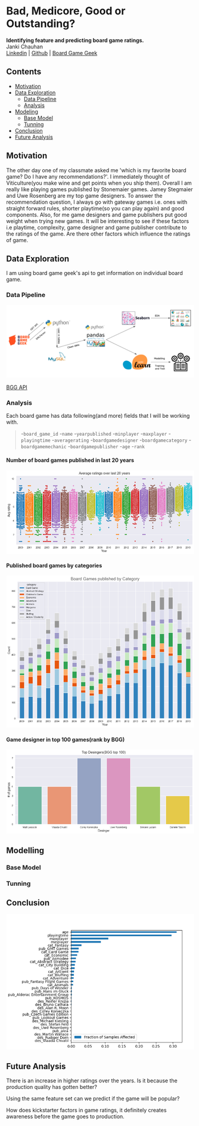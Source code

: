 # Bad, Medicore, Good or Outstanding?
**Identifying feature and predicting board game ratings.**
<br>Janki Chauhan
<br>
[Linkedin](https://www.linkedin.com/in/jankichauhan/) | [Github](https://github.com/jankichauhan) | [Board Game Geek](https://boardgamegeek.com/user/jankichauhan)

## Contents

* [Motivation](#motivation)
* [Data Exploration](#data-exploration)
  * [Data Pipeline](#pipeline-source)
  * [Analysis](#analysis)
* [Modeling](#modeling)
  * [Base Model](#basemodel)
  * [Tunning](#tunning)
* [Conclusion](#conclusion)
* [Future Analysis](#future-analysis)

## Motivation
The other day one of my classmate asked me 'which is my favorite board game? Do I have any recommendations?'. I immediately thought of Viticulture(you make wine and get points when you ship them). Overall I am really like playing games published by Stonemaier games. Jamey Stegmaier and Uwe Rosenberg are my top game designers. To answer the recommendation question, I always go with gateway games i.e. ones with straight forward rules, shorter playtime(so you can play again) and good components. Also, for me game designers and game publishers put good weight when trying new games. It will be interesting to see if these factors i.e playtime, complexity, game designer and game publisher contribute to the ratings of the game. Are there other factors which influence the ratings of game. 

## Data Exploration
I am using board game geek's api to get information on individual board game.
### Data Pipeline

![](images/DataPipeline.png)

[BGG API](https://boardgamegeek.com/wiki/page/BGG_XML_API)

### Analysis
Each board game has data following(and more) fields that I will be working with.  
  > -`board_game_id` 
  > -`name` 
  > -`yearpublished` 
  > -`minplayer` 
  > -`maxplayer`
  > -`playingtime`
  > -`averagerating`
  > -`boardgamedesigner`
  > -`boardgamecategory`
  > -`boardgamemechanic`
  > -`boardgamepublisher`
  > -`age`
  > -`rank`
 
 #### Number of board games published in last 20 years
 
 ![](images/AvgRatingsByYear.png)
 
 #### Published board games by categories
 
 ![](images/ByCategoryByYear.png)
 
 #### Game designer in top 100 games(rank by BGG)
 
 ![](images/TopDesingers.png)
 
 ## Modelling
 
 ### Base Model
 
 ### Tunning
 
 ## Conclusion
 
 ![](images/RF_Features.png)
 
 ## Future Analysis
There is an increase in higher ratings over the years. Is it because the production quality has gotten better?

Using the same feature set can we predict if the game will be popular? 

How does kickstarter factors in game ratings, it definitely creates awareness before the game goes to production.

